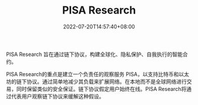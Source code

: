 ﻿---
weight: 
title: "PISA Research"
description: "PISA Research 旨在通过链下协议，构建全球化、隐私保护、自我执行的智能合约"
date: 2022-07-20T14:57:40+08:00
lastmod: 2022-07-20T14:57:40+08:00
draft: false
authors: ["Simon"]
featuredImage: "pisa-research.jpg"
link: "https://www.pisa.watch/"
tags: ["研究机构","PISA Research"]
categories: ["navigation"]
navigation: ["研究机构"]
lightgallery: true
toc: true
pinned: false
recommend: false
recommend1: false
---
PISA Research 旨在通过链下协议，构建全球化、隐私保护、自我执行的智能合约。

PISA Research的重点是建立一个负责任的观察服务 PISA，以支持比特币和以太坊的链下协议。通过简单地减少其负载来扩展网络。在本地而不是全球网络进行交易，同时保留类似的安全保证。链下协议假定用户始终在线。PISA Research将通过代表用户观察链下协议来缓解这种假设。